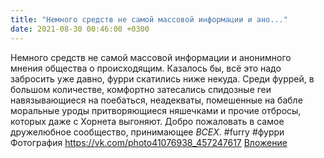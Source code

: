 ```yaml
---
title: "Немного средств не самой массовой информации и ано..."
date: 2021-08-30 00:46:00 +0300
---
```


Немного средств не самой массовой информации и анонимного мнения общества о происходящим. Казалось бы, всё это надо забросить уже давно, фурри скатились ниже некуда. Среди фуррей, в большом количестве, комфортно затесались спидозные геи навязывающиеся на поебаться, неадекваты, помешенные на бабле моральные уроды притворяющиеся няшечками и прочие отбросы, которых даже с Хорнета выгоняют. Добро пожаловать в самое дружелюбное сообщество, принимающее _ВСЕХ_.
#furry #фурри
Фотография
<a class="vk-attach" href="https://vk.com/photo41076938_457247617">https://vk.com/photo41076938_457247617</a>
<a class="vk-attach" href="https://vk.com/photo41076938_457247617">Вложение</a>
